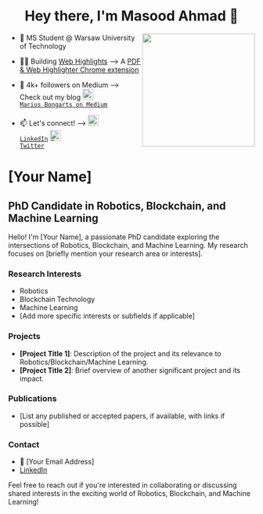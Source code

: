 
<h1 align="center">Hey there, I'm Masood Ahmad 👋</h1>

<p align="center">
<!-- <img src="https://komarev.com/ghpvc/?username=masoodad&label=Profile+Views" /> -->
</p>

<img align='right' src="https://cdn-icons-gif.flaticon.com/11260/11260831.gif" width="230">

- 💼 MS Student @ Warsaw University of Technology

- 👨‍💻 Building <a href="https://web-highlights.com" target="_blank" style="color: inherit">Web Highlights</a> --> A <a href="https://chrome.google.com/webstore/detail/web-highlights-pdf-web-hi/hldjnlbobkdkghfidgoecgmklcemanhm" target="_blank" style="color: inherit">PDF & Web Highlighter Chrome extension </a>

- 📝 4k+ followers on Medium --> Check out my blog <code><a href="https://medium.com/@mariusbongarts" target="_blank" title="LinkedIn Profile"><img width="22" src="https://play-lh.googleusercontent.com/hB9t3Z-mi284_49HA3nAuhO-W5Cyhje7r2P9McdgORoVCd-0SV54c12NMQWLHnqALw"> Marius Bongarts on Medium</a></code>


- 📫 Let's connect! --> <code><a href="https://www.linkedin.com/in/marius-bongarts-6b3638171/" target="_blank" title="LinkedIn Profile"><img alt="LinkedIn Logo" width="22" src="https://seeklogo.com/images/L/linkedin-icon-logo-FBADE03110-seeklogo.com.png"> LinkedIn</a></code> <code><a href="https://twitter.com/MariusBongarts" target="_blank" title="Twitter Profile"><img alt="Twitter Logo" width="22" src="https://seeklogo.com/images/T/twitter-2012-positive-logo-916EDF1309-seeklogo.com.png"> Twitter</a></code>


# [Your Name]
## PhD Candidate in Robotics, Blockchain, and Machine Learning

Hello! I'm [Your Name], a passionate PhD candidate exploring the intersections of Robotics, Blockchain, and Machine Learning. My research focuses on [briefly mention your research area or interests].

### Research Interests
- Robotics
- Blockchain Technology
- Machine Learning
- [Add more specific interests or subfields if applicable]

### Projects
- **[Project Title 1]**: Description of the project and its relevance to Robotics/Blockchain/Machine Learning.
- **[Project Title 2]**: Brief overview of another significant project and its impact.

### Publications
- [List any published or accepted papers, if available, with links if possible]

### Contact
- 📧 [Your Email Address]
- [LinkedIn](https://www.linkedin.com/in/your-profile-link/)

Feel free to reach out if you're interested in collaborating or discussing shared interests in the exciting world of Robotics, Blockchain, and Machine Learning!


